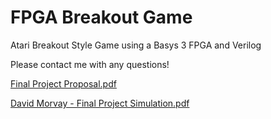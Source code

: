 # FPGA Breakout Game
Atari Breakout Style Game using a Basys 3 FPGA and Verilog

Please contact me with any questions!

[Final Project Proposal.pdf](https://github.com/DeeJay2545/FPGA-Breakout-Game/files/8238808/Final.Project.Proposal.pdf)

[David Morvay - Final Project Simulation.pdf](https://github.com/DeeJay2545/FPGA-Breakout-Game/files/8238809/David.Morvay.-.Final.Project.Simulation.pdf)
